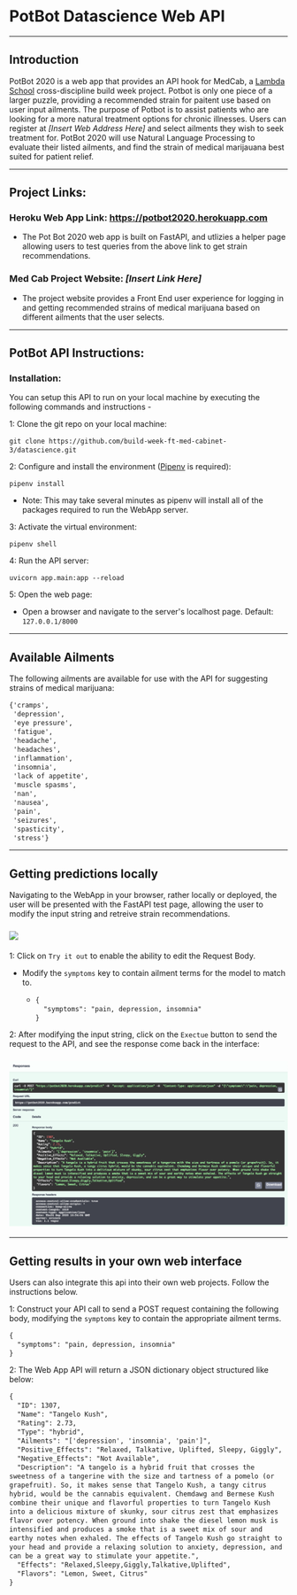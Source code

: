 # PotBot Datascience Web API

___

## Introduction

PotBot 2020 is a web app that provides an API hook for MedCab, a [Lambda School](https://lambdaschool.com/) cross-discipline build week project.  Potbot is only one piece of a larger puzzle, providing a recommended strain for paitent use based on user input ailments.  The purpose of Potbot is to assist patients who are looking for a more natural treatment options for chronic illnesses.  Users can register at *[Insert Web Address Here]* and select ailments they wish to seek treatment for.  PotBot 2020 will use Natural Language Processing to evaluate their listed ailments, and find the strain of medical marijauana best suited for patient relief.  

____

## Project Links:

### Heroku Web App Link:  https://potbot2020.herokuapp.com

- The Pot Bot 2020 web app is built on FastAPI, and utlizies a helper page allowing users to test queries from the above link to get strain recommendations.

### Med Cab Project Website: *[Insert Link Here]*

- The project website provides a Front End user experience for logging in and getting recommended strains of medical marijuana based on different ailments that the user selects. 

___

## PotBot API Instructions:

### Installation: 

You can setup this API to run on your local machine by executing the following commands and instructions - 

1: Clone the git repo on your local machine:

```
git clone https://github.com/build-week-ft-med-cabinet-3/datascience.git
```

2: Configure and install the environment ([Pipenv](https://pipenv.pypa.io/en/latest/install/) is required):

```
pipenv install
```

- Note: This may take several minutes as pipenv will install all of the packages required to run the WebApp server.

3: Activate the virtual environment:

```
pipenv shell
```

4: Run the API server:

```
uvicorn app.main:app --reload
```

5: Open the web page:

- Open a browser and navigate to the server's localhost page.  Default: `127.0.0.1/8000` 

---

## Available Ailments

The following ailments are available for use with the API for suggesting strains of medical marijuana:

```
{'cramps',
 'depression',
 'eye pressure',
 'fatigue',
 'headache',
 'headaches',
 'inflammation',
 'insomnia',
 'lack of appetite',
 'muscle spasms',
 'nan',
 'nausea',
 'pain',
 'seizures',
 'spasticity',
 'stress'}
```



---

## Getting predictions locally

Navigating to the WebApp in your browser, rather locally or deployed, the user will be presented with the FastAPI test page, allowing the user to modify the input string and retreive strain recommendations.

### ![](/images/AP_1.png)

1: Click on `Try it out` to enable the ability to edit the Request Body.

- Modify the `symptoms` key to contain ailment terms for the model to match to.

  - ```
    {
      "symptoms": "pain, depression, insomnia"
    }
    ```

2: After modifying the input string, click on the `Exectue` button to send the request to the API, and see the response come back in the interface:

### ![](/images/AP_2.png)

---

## Getting results in your own web interface

Users can also integrate this api into their own web projects.  Follow the instructions below.

1: Construct your API call to send a POST request containing the following body, modifying the `symptoms` key to contain the appropriate ailment terms.

```
{
  "symptoms": "pain, depression, insomnia"
}
```

2: The Web App API will return a JSON dictionary object structured like below:

```
{
  "ID": 1307,
  "Name": "Tangelo Kush",
  "Rating": 2.73,
  "Type": "hybrid",
  "Ailments": "['depression', 'insomnia', 'pain']",
  "Positive_Effects": "Relaxed, Talkative, Uplifted, Sleepy, Giggly",
  "Negative_Effects": "Not Available",
  "Description": "A tangelo is a hybrid fruit that crosses the sweetness of a tangerine with the size and tartness of a pomelo (or grapefruit). So, it makes sense that Tangelo Kush, a tangy citrus hybrid, would be the cannabis equivalent. Chemdawg and Bermese Kush combine their unique and flavorful properties to turn Tangelo Kush into a delicious mixture of skunky, sour citrus zest that emphasizes flavor over potency. When ground into shake the diesel lemon musk is intensified and produces a smoke that is a sweet mix of sour and earthy notes when exhaled. The effects of Tangelo Kush go straight to your head and provide a relaxing solution to anxiety, depression, and can be a great way to stimulate your appetite.",
  "Effects": "Relaxed,Sleepy,Giggly,Talkative,Uplifted",
  "Flavors": "Lemon, Sweet, Citrus"
}
```









